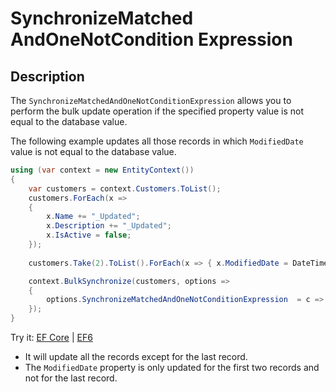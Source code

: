 # SynchronizeMatched AndOneNotCondition Expression

## Description

The `SynchronizeMatchedAndOneNotConditionExpression` allows you to perform the bulk update operation if the specified property value is not equal to the database value. 

The following example updates all those records in which `ModifiedDate` value is not equal to the database value.

```csharp
using (var context = new EntityContext())
{
    var customers = context.Customers.ToList();
    customers.ForEach(x => 
    {
        x.Name += "_Updated"; 
        x.Description += "_Updated"; 
        x.IsActive = false; 
    });
    
    customers.Take(2).ToList().ForEach(x => { x.ModifiedDate = DateTime.Now; });

    context.BulkSynchronize(customers, options => 
    {
        options.SynchronizeMatchedAndOneNotConditionExpression  = c => new {c.CustomerID, c.ModifiedDate };
    });
}
```

Try it: [EF Core](https://dotnetfiddle.net/F7nbwA) | [EF6](https://dotnetfiddle.net/fqeq3p)

 - It will update all the records except for the last record.
 - The `ModifiedDate` property is only updated for the first two records and not for the last record.
